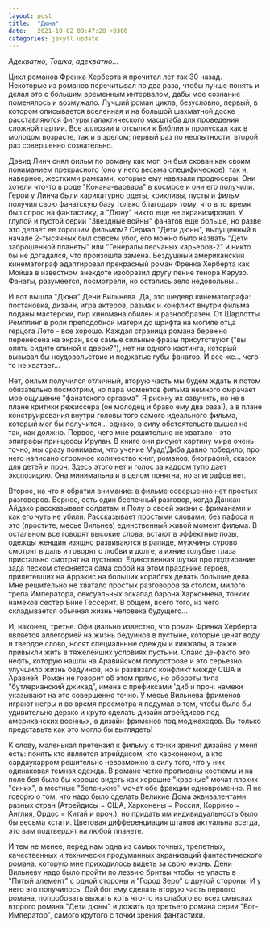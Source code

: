 ```yaml
---
layout: post
title:  "Дюна"
date:   2021-10-02 09:47:28 +0300
categories: jekyll update
---
```

*Адекватно, Тошка, адекватно...*

Цикл романов Френка Херберта я прочитал лет так 30 назад. Некоторые из романов перечитывал по два раза, чтобы лучше понять и делал это с большим временным интервалом, дабы мое сознание поменялось и возмужало. Лучший роман цикла, безусловно, первый, в котором описывается вселенная и на большой шахматной доске расставляются фигуры галактического масштаба для проведения сложной партии. Все аллюзии и отсылки к Библии я пропускал как в молодом возрасте, так и в зрелом; первый раз по неопытности, второй раз совершенно сознательно.

Дэвид Линч снял фильм по роману как мог, он был скован как своим пониманием прекрасного (оно у него весьма специфическое), так и, наверное, жесткими рамками, которые ему навязали продюсеры. Они хотели что-то в роде "Конана-варвара" в космосе и они его получили. Герои у Линча были карикатурно одеты, крикливы, пусты и фильм получил свою фанатскую базу только благодаря тому, что в то время был спрос на фантастику, а "Дюну" никто еще не экранизировал. У глупой и пустой серии "Звездные войны" фанатов еще больше, но разве это делает ее хорошим фильмом? Сериал "Дети дюны", выпущенный в начале 2-тысячных был совсем убог, его можно было назвать "Дети заброшенной планеты" или "Генералы песчаных карьеров-2" и никто бы не догадался, что произошла замена. Бездушный американский кинематограф адаптировал прекрасный роман Френка Херберта как Мойша в известном анекдоте изобразил другу пение тенора Карузо. Фанаты, разумеется, посмотрели, но остались зело недовольны...

И вот вышла "Дюна" Дени Вильнева. Да, это шедевр кинематографа: постановка, дизайн, игра актеров, размах и конфликт внутри фильма поданы мастерски, пир киномана обилен и разнообразен. От Шарлотты Ремплинг в роли преподобной матери до шрифта на могиле отца герцога Лето - все хорошо. Каждая страница романа бережно перенесена на экран, все самые сильные фразы присутствуют ("вы опять сидите спиной к двери?"), нет ни одного кастинга, который вызывал бы неудовольствие и поджатые губы фанатов. И все же... чего-то не хватает...

Нет, фильм получился отличный, вторую часть мы будем ждать и потом обязательно посмотрим, но пара моментов фильма немного омрачает мое ощущение "фанатского оргазма". Я рискну их озвучить, но не в плане критики режиссера (он молодец и браво ему два раза!), а в плане конструирования внутри головы того самого идеального фильма, который мог бы получится... однако, в силу обстоятельств вышел не так, как должно. Первое, чего мне решительно не хватало - это эпиграфы принцессы Ирулан. В книге они рисуют картину мира очень точно, мы сразу понимаем, что учение Муад'Диба давно победило, про него написано огромное количество книг, романов, биографий, сказок для детей и проч. Здесь этого нет и голос за кадром тупо дает экспозицию. Она минимальна и в целом понятна, но эпиграфов нет.

Второе, на что я обратил внимание: в фильме совершенно нет простых разговоров. Вернее, есть один беспечный разговор, когда Данкан Айдахо рассказывает солдатам и Полу о своей жизни с фриманами и как его чуть не убили. Рассказывает простыми словами, без пафоса и это (простите, месье Вильнев) единственный живой момент фильма. В остальном все говорят высокие слова, встают в эффектные позы, одежды женщин изящно развиваются в рапиде, мужчины сурово смотрят в даль и говорят о любви и долге, а ихние голубые глаза пристально смотрят на пустыню. Единственная шутка про подтирание зада песком стесняется сама собой на этом празднике героев, прилетевших на Арракис на больших кораблях делать большие дела. Мне решительно не хватало простых разговоров за столом, милого трепа Императора, сексуальных эскапад барона Харконнена, тонких намеков сестер Бине Гессерит. В общем, всего того, из чего складывается обычная жизнь человека будущего...

И, наконец, третье. Официально известно, что роман Френка Херберта является аллегорией на жизнь бедуинов в пустыне, которые ценят воду и твердое слово, носят специальные одежды и кинжалы, а также привыкли жить в тяжелейших условиях пустыни. Спайс де-факто это нефть, которую нашли на Аравийском полуострове и это серьезно улучшило жизнь бедуинов, но и развязало конфликт между США и Аравией. Роман не говорит об этом прямо, но обороты типа "бутлерианский джихад", имена с префиксами 'диб и проч. намеки указывают на это совершенно точно. У месье Вильнева фрименов играют негры и во время просмотра я подумал о том, чтобы было бы удивительно дерзко и круто сделать дизайн атрейдисов под американских военных, а дизайн фрименов под моджахедов. Вы только представьте как это могло бы выглядеть!

К слову, маленькая претензия к фильму с точки зрения дизайна у меня есть: понять кто является атрейдисом, кто харконеном, а кто сардаукарром решительно невозможно в силу того, что у них одинаковая темная одежда. В романе четко прописаны костюмы и на поле боя было бы хорошо видеть как хорошие "красные" мочат плохих "синих", а местные "беленькие" мочат обе фракции одновременно. Я не говорю о том, что надо было сделать Великие Дома эквивалентами разных стран (Атрейдисы = США, Харконены = Россия, Коррино = Англия, Ордос = Китай и проч.), но придать им индивидуальность было бы весьма кстати. Цветовая дифференциация штанов актуальна всегда, это вам подтвердят на любой планете.

И тем не менее, перед нам одна из самых точных, трепетных, качественных и технически продуманных экранизаций фантастического романа, которую мне приходилось видеть за свою жизнь. Дени Вильневу надо было пройти по лезвию бритвы чтобы не упасть в "Пятый элемент" с одной стороны и "Город Зеро" с другой стороны. И у него это получилось. Дай бог ему сделать вторую часть первого романа, попробовать выжать хоть что-то из слабого во всех смыслах второго романа "Дети дюны" и дожить до третьего романа серии "Бог-Император", самого крутого с точки зрения фантастики.


